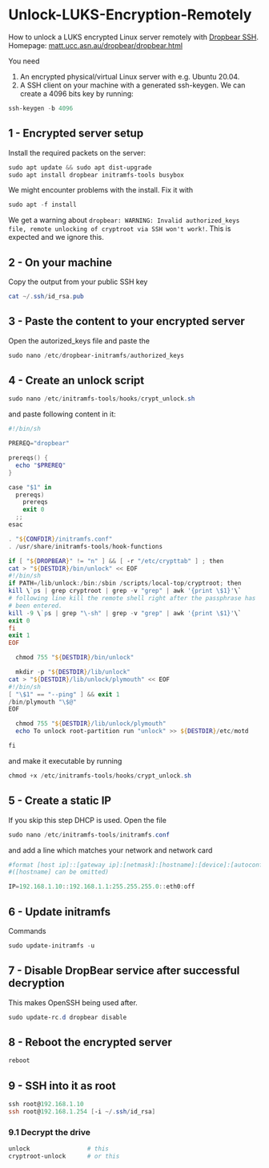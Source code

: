 # Unlock-LUKS-Encryption-Remotely
How to unlock a LUKS encrypted Linux server remotely with [Dropbear SSH](https://github.com/mkj/dropbear). Homepage: [matt.ucc.asn.au/dropbear/dropbear.html](https://matt.ucc.asn.au/dropbear/dropbear.html)

You need
1. An encrypted physical/virtual Linux server with e.g. Ubuntu 20.04.
2. A SSH client on your machine with a generated ssh-keygen. We can create a 4096 bits key by running:
````powershell
ssh-keygen -b 4096
````

## 1 - Encrypted server setup
Install the required packets on the server:
````powershell
sudo apt update && sudo apt dist-upgrade
sudo apt install dropbear initramfs-tools busybox
````
We might encounter problems with the install. Fix it with
````powershell
sudo apt -f install
````
We get a warning about `dropbear: WARNING: Invalid authorized_keys file, remote unlocking of cryptroot via SSH won't work!`. This is expected and we ignore this.

## 2 - On your machine
Copy the output from your public SSH key
````powershell
cat ~/.ssh/id_rsa.pub 
````

## 3 - Paste the content to your encrypted server 
Open the autorized_keys file and paste the 
````powershell
sudo nano /etc/dropbear-initramfs/authorized_keys
````

## 4 - Create an unlock script
````powershell
sudo nano /etc/initramfs-tools/hooks/crypt_unlock.sh
````
and paste following content in it:
````powershell
#!/bin/sh

PREREQ="dropbear"

prereqs() {
  echo "$PREREQ"
}

case "$1" in
  prereqs)
    prereqs
    exit 0
  ;;
esac

. "${CONFDIR}/initramfs.conf"
. /usr/share/initramfs-tools/hook-functions

if [ "${DROPBEAR}" != "n" ] && [ -r "/etc/crypttab" ] ; then
cat > "${DESTDIR}/bin/unlock" << EOF
#!/bin/sh
if PATH=/lib/unlock:/bin:/sbin /scripts/local-top/cryptroot; then
kill \`ps | grep cryptroot | grep -v "grep" | awk '{print \$1}'\`
# following line kill the remote shell right after the passphrase has
# been entered.
kill -9 \`ps | grep "\-sh" | grep -v "grep" | awk '{print \$1}'\`
exit 0
fi
exit 1
EOF

  chmod 755 "${DESTDIR}/bin/unlock"

  mkdir -p "${DESTDIR}/lib/unlock"
cat > "${DESTDIR}/lib/unlock/plymouth" << EOF
#!/bin/sh
[ "\$1" == "--ping" ] && exit 1
/bin/plymouth "\$@"
EOF

  chmod 755 "${DESTDIR}/lib/unlock/plymouth"
  echo To unlock root-partition run "unlock" >> ${DESTDIR}/etc/motd

fi
````

and make it executable by running
````powershell
chmod +x /etc/initramfs-tools/hooks/crypt_unlock.sh
````

## 5 - Create a static IP
If you skip this step DHCP is used.
Open the file
````powershell
sudo nano /etc/initramfs-tools/initramfs.conf 
````
and add a line which matches your network and network card
````powershell
#format [host ip]::[gateway ip]:[netmask]:[hostname]:[device]:[autoconf]
#([hostname] can be omitted)

IP=192.168.1.10::192.168.1.1:255.255.255.0::eth0:off
````

## 6 - Update initramfs
Commands
````powershell
sudo update-initramfs -u
````
## 7 - Disable DropBear service after successful decryption
This makes OpenSSH being used after.
````powershell
sudo update-rc.d dropbear disable
````

## 8 - Reboot the encrypted server
````powershell
reboot
````

## 9 - SSH into it as root
````powershell
ssh root@192.168.1.10
ssh root@192.168.1.254 [-i ~/.ssh/id_rsa]
````
### 9.1 Decrypt the drive
````powershell
unlock                # this
cryptroot-unlock      # or this
````

